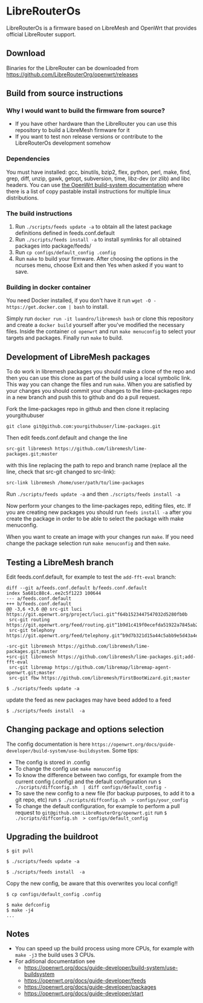# LibreRouterOs

LibreRouterOs is a firmware based on LibreMesh and OpenWrt that provides official LibreRouter support.

## Download

Binaries for the LibreRouter can be downloaded from https://github.com/LibreRouterOrg/openwrt/releases 

## Build from source instructions

### Why I would want to build the firmware from source?

* If you have other hardware than the LibreRouter you can use this repository to build a LibreMesh firmware for it
* If you want to test non release versions or contribute to the LibreRouterOs development somehow

### Dependencies

You must have installed: gcc, binutils, bzip2, flex, python,
perl, make, find, grep, diff, unzip, gawk, getopt, subversion, time,
libz-dev (or zlib) and libc headers. You can use [the OpenWrt build-system documentation](https://openwrt.org/docs/guide-developer/build-system/install-buildsystem#examples_of_package_installations) where there is a list of copy pastable install instructions for multiple linux distributions.

### The build instructions

1. Run `./scripts/feeds update -a` to obtain all the latest package definitions
defined in feeds.conf.default
2. Run `./scripts/feeds install -a` to install symlinks for all obtained
packages into package/feeds/
3. Run `cp configs/default_config .config`
4. Run `make` to build your firmware. After choosing the options in the ncurses
menu, choose Exit and then Yes when asked if you want to save.

### Building in docker container

You need Docker installed, if you don't have it run `wget -O - https://get.docker.com | bash` to install.

Simply run `docker run -it luandro/libremesh bash` or clone this repository and create a `docker build` yourself after you've modified the necessary files. Inside the container `cd openwrt` and run `make menuconfig` to select your targets and packages. Finally run `make` to build.

## Development of LibreMesh packages

To do work in libremesh packages you should make a clone of the repo and then
you can use this clone as part of the build using a local symbolic link. This way
you can change the files and run `make`. When you are satisfied by your changes you
should commit your changes to the lime-packages repo in a new branch and push this
to github and do a pull request.

Fork the lime-packages repo in github and then clone it replacing yourgithubuser
```
git clone git@github.com:yourgithubuser/lime-packages.git
```

Then edit feeds.conf.default and change the line

```
src-git libremesh https://github.com/libremesh/lime-packages.git;master
```

with this line replacing the path to repo and branch name (replace all the
line, check that src-git changed to src-link):

```
src-link libremesh /home/user/path/to/lime-packages
```

Run `./scripts/feeds update -a` and then `./scripts/feeds install -a`

Now perform your changes to the lime-packages repo, editing files, etc.
If you are creating new packages you should run `feeds install -a` after you create
the package in order to be able to select the package with make menuconfig.

When you want to create an image with your changes run `make`. If you need change
the package selection run `make menuconfig` and then `make`.

## Testing a LibreMesh branch

Edit feeds.conf.default, for example to test the `add-fft-eval` branch:

```
diff --git a/feeds.conf.default b/feeds.conf.default
index 5a681c88c4..ee2c5f1223 100644
--- a/feeds.conf.default
+++ b/feeds.conf.default
@@ -3,6 +3,6 @@ src-git luci https://git.openwrt.org/project/luci.git^f64b1523447547032d5280fb0b
 src-git routing https://git.openwrt.org/feed/routing.git^1b9d1c419f0ecefda51922a7845ab2183d6acd76
 src-git telephony https://git.openwrt.org/feed/telephony.git^b9d7b321d15a44c5abb9e5d43a4ec78abfd9031b

-src-git libremesh https://github.com/libremesh/lime-packages.git;master
+src-git libremesh https://github.com/libremesh/lime-packages.git;add-fft-eval
 src-git libremap https://github.com/libremap/libremap-agent-openwrt.git;master
 src-git fbw https://github.com/libremesh/FirstBootWizard.git;master
```

```
$ ./scripts/feeds update -a
```

update the feed as new packages may have beed added to a feed
```
$ ./scripts/feeds install  -a
```

## Changing package and options selection

The config documentation is here `https://openwrt.org/docs/guide-developer/build-system/use-buildsystem`.
Some tips:
* The config is stored in .config
* To change the config use `make manuconfig`
* To know the difference between two configs, for example from the current config (.config) and
the default configuration run `$ ./scripts/diffconfig.sh  | diff configs/default_config -`
* To save the new config to a new file (for backup purposes, to add it to a git repo, etc) run
`$ ./scripts/diffconfig.sh  > configs/your_config`
* To change the default configuration, for example to perform a pull request to `git@github.com:LibreRouterOrg/openwrt.git` run
`$ ./scripts/diffconfig.sh  > configs/default_config`


## Upgrading the buildroot

```
$ git pull

$ ./scripts/feeds update -a

$ ./scripts/feeds install  -a
```

Copy the new config, be aware that this overwrites you local config!!
```
$ cp configs/default_config .config
```

```
$ make defconfig
$ make -j4
...
```

## Notes

* You can speed up the build process using more CPUs, for example with `make -j3`
the build uses 3 CPUs.
* For aditional documentation see
  * https://openwrt.org/docs/guide-developer/build-system/use-buildsystem
  * https://openwrt.org/docs/guide-developer/feeds
  * https://openwrt.org/docs/guide-developer/packages
  * https://openwrt.org/docs/guide-developer/start
